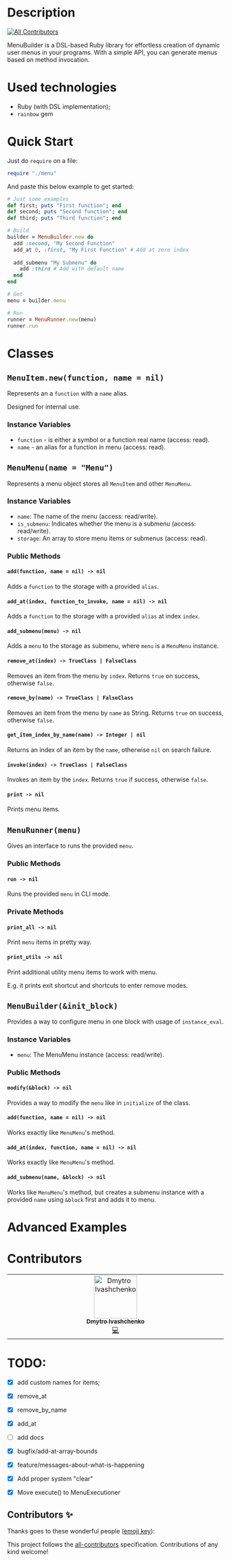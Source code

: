 # Description
<!-- ALL-CONTRIBUTORS-BADGE:START - Do not remove or modify this section -->
[![All Contributors](https://img.shields.io/badge/all_contributors-1-orange.svg?style=flat-square)](#contributors-)
<!-- ALL-CONTRIBUTORS-BADGE:END -->

MenuBuilder is a DSL-based Ruby library for effortless creation of dynamic user menus in your programs. With a simple API, you can generate menus based on method invocation.

# Used technologies

- Ruby (with DSL implementation);
- `rainbow` gem

# Quick Start

Just do `require` on a file:

```ruby
require "./menu"
```

And paste this below example to get started:

```ruby
# Just some examples
def first; puts "First function"; end
def second; puts "Second function"; end
def third; puts "Third function"; end

# Build
builder = MenuBuilder.new do
  add :second, "My Second Function"
  add_at 0, :first, "My First Function" # Add at zero index
  
  add_submenu "My Submenu" do
    add :third # Add with default name
  end
end

# Get
menu = builder.menu

# Run
runner = MenuRunner.new(menu)
runner.run
```

# Classes

## `MenuItem.new(function, name = nil)`

Represents an a `function` with a `name` alias.

Designed for internal use.

### Instance Variables

- `function` - is either a symbol or a function real name (access: read).
- `name` - an alias for a function in menu (access: read).

## `MenuMenu(name = "Menu")`

Represents a menu object stores all `MenuItem` and other `MenuMenu`.

### Instance Variables

- `name`: The name of the menu (access: read/write).
- `is_submenu`: Indicates whether the menu is a submenu (access: read/write).
- `storage`: An array to store menu items or submenus (access: read).

### Public Methods

#### `add(function, name = nil) -> nil`

Adds a `function` to the storage with a provided `alias`.

#### `add_at(index, function_to_invoke, name = nil) -> nil`

Adds a `function` to the storage with a provided `alias` at index `index`.

#### `add_submenu(menu) -> nil`

Adds a `menu` to the storage as submenu, where `menu` is a `MenuMenu` instance.

#### `remove_at(index) -> TrueClass | FalseClass`

Removes an item from the menu by `index`. Returns `true` on success, otherwise `false`.

#### `remove_by(name) -> TrueClass | FalseClass`

Removes an item from the menu by `name` as String. Returns `true` on success, otherwise `false`.

#### `get_item_index_by_name(name) -> Integer | nil`

Returns an index of an item by the `name`, otherwise `nil` on search failure.

#### `invoke(index) -> TrueClass | FalseClass`

Invokes an item by the `index`. Returns `true` if success, otherwise `false`.

#### `print -> nil`

Prints menu items.

## `MenuRunner(menu)`

Gives an interface to runs the provided `menu`.

### Public Methods

#### `run -> nil`

Runs the provided `menu` in CLI mode.

### Private Methods

#### `print_all -> nil`

Print `menu` items in pretty way.

#### `print_utils -> nil`

Print additional utility menu items to work with menu.

E.g. it prints exit shortcut and shortcuts to enter remove modes.

## `MenuBuilder(&init_block)`

Provides a way to configure menu in one block with usage of `instance_eval`.

### Instance Variables

- `menu`: The MenuMenu instance (access: read/write).

### Public Methods

#### `modify(&block) -> nil`

Provides a way to modify the `menu` like in `initialize` of the class.

#### `add(function, name = nil) -> nil`

Works exactly like `MenuMenu`'s method.

#### `add_at(index, function, name = nil) -> nil`

Works exactly like `MenuMenu`'s method.

#### `add_submenu(name, &block) -> nil`

Works like `MenuMenu`'s method, but creates a submenu instance with a provided `name` using `&block` first and adds it to menu.

# Advanced Examples

##

# Contributors

<!-- ALL-CONTRIBUTORS-LIST:START - Do not remove or modify this section -->
<!-- prettier-ignore-start -->
<!-- markdownlint-disable -->
<table>
  <tbody>
    <tr>
      <td align="center" valign="top" width="14.28%"><a href="https://github.com/biggujo"><img src="https://avatars.githubusercontent.com/u/37770603?v=4?s=100" width="100px;" alt="Dmytro Ivashchenko"/><br /><sub><b>Dmytro Ivashchenko</b></sub></a><br /><a href="https://github.com/biggujo/dsl-menu-ruby/commits?author=biggujo" title="Code">💻</a></td>
    </tr>
  </tbody>
</table>

<!-- markdownlint-restore -->
<!-- prettier-ignore-end -->

<!-- ALL-CONTRIBUTORS-LIST:END -->

# TODO:

- [x] add custom names for items;

- [x] remove_at

- [x] remove_by_name

- [x] add_at

- [ ] add docs

- [x] bugfix/add-at-array-bounds

- [x] feature/messages-about-what-is-happening

- [x] Add proper system "clear"

- [x] Move execute() to MenuExecutioner

## Contributors ✨

Thanks goes to these wonderful people ([emoji key](https://allcontributors.org/docs/en/emoji-key)):

<!-- ALL-CONTRIBUTORS-LIST:START - Do not remove or modify this section -->
<!-- prettier-ignore-start -->
<!-- markdownlint-disable -->
<!-- markdownlint-restore -->
<!-- prettier-ignore-end -->
<!-- ALL-CONTRIBUTORS-LIST:END -->

This project follows the [all-contributors](https://github.com/all-contributors/all-contributors) specification. Contributions of any kind welcome!